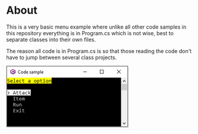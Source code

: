 ﻿# About

This is a very basic menu example where unlike all other code samples in this repository everything is in Program.cs which is not wise, best to separate classes into their own files.

The reason all code is in Program.cs is so that those reading the code don't have to jump between several class projects.

![Screen Shot](assets/screenShot.png)